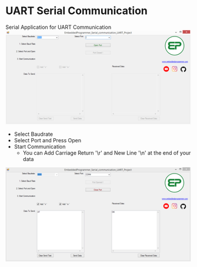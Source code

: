 # UART Serial Communication
Serial Application for UART Communication 
![Screenshot](1.png)

- Select Baudrate
- Select Port and Press Open
- Start Communication 
  - You can Add Carriage Return '\r' and New Line '\n' at the end of your data  

![Screenshot](2.png)
